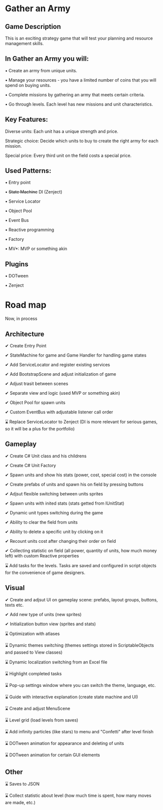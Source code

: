 # Gather an Army
## Game Description
This is an exciting strategy game that will test your planning and resource management skills.

## In Gather an Army you will:

• Create an army from unique units.

• Manage your resources - you have a limited number of coins that you will spend on buying units.

• Complete missions by gathering an army that meets certain criteria.

• Go through levels. Each level has new missions and unit characteristics.

## Key Features:

Diverse units: Each unit has a unique strength and price.

Strategic choice: Decide which units to buy to create the right army for each mission.

Special price: Every third unit on the field costs a special price.

## Used Patterns:
• Entry point

• ~~State Machine~~ DI (Zenject)

• Service Locator

• Object Pool

• Event Bus

• Reactive programming

• Factory

• MV*: MVP or something akin

## Plugins
• DOTween

• Zenject

# Road map
Now, in process

## Architecture 
✔ Create Entry Point

✔ StateMachine for game and Game Handler for handling game states

✔ Add ServiceLocator and register existing services

✔ Add BootstrapScene and adjust initialization of game

✔ Adjust trasit between scenes

✔ Separate view and logic (used MVP or something akin)

✔ Object Pool for spawn units

✔ Custom EventBus with adjustable listener call order

⌛ Replace ServiceLocator to Zenject (DI is more relevant for serious games, so it will be a plus for the portfolio)

## Gameplay
✔ Create C# Unit class and his childrens

✔ Create C# Unit Factory

✔ Spawn units and show his stats (power, cost, special cost) in the console

✔ Create prefabs of units and spawn his on field by pressing buttons

✔ Adjsut flexible switching between units sprites

✔ Spawn units with inited stats (stats getted from IUnitStat)

✔ Dynamic unit types switching during the game

✔ Ability to clear the field from units

✔ Ability to delete a specific unit by clicking on it

✔ Recount units cost after changing their order on field

✔ Collecting statistic on field (all power, quantity of units, how much money left) with custom Reactive properties

⌛ Add tasks for the levels. Tasks are saved and configured in script objects for the convenience of game designers.

## Visual
✔ Create and adjsut UI on gameplay scene: prefabs, layout groups, buttons, texts etc.

✔ Add new type of units (new sprites)

✔ Initialization button view (sprites and stats)

⌛ Optimization with atlases

⌛ Dynamic themes switching (themes settings stored in ScriptableObjects and passed to View classes) 

⌛ Dynamic localization switching from an Excel file

⌛ Highlight completed tasks

⌛ Pop-up settings window where you can switch the theme, language, etc.

⌛ Guide with interactive explanation (create state machine and UI)

⌛ Create and adjust MenuScene

⌛ Level grid (load levels from saves)

⌛ Add infinity particles (like stars) to menu and "Confetti" after level finish

⌛ DOTween animation for appearance and deleting of units 

⌛ DOTween animation for certain GUI elements

## Other
⌛ Saves to JSON

⌛ Collect statistic about level (how much time is spent, how many moves are made, etc.)




